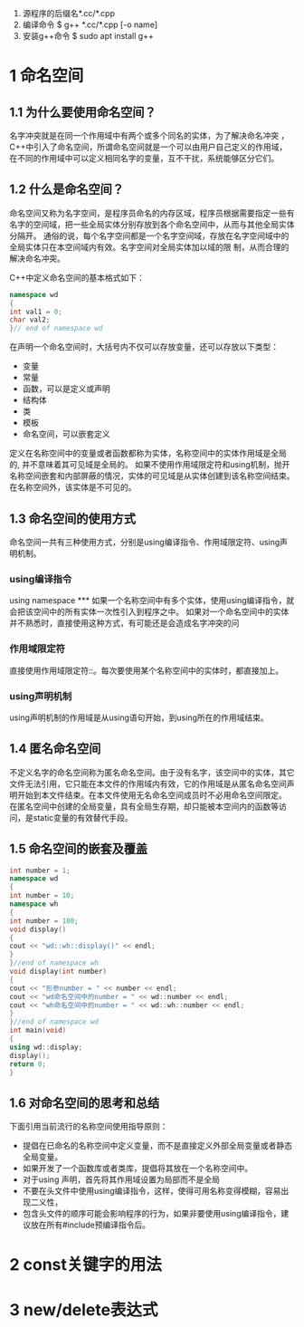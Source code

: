 1. 源程序的后缀名*.cc/*.cpp
2. 编译命令 $ g++ \*.cc/*.cpp [-o name]
3. 安装g++命令 $ sudo apt install g++

# 1 命名空间
## 1.1 为什么要使用命名空间？
名字冲突就是在同一个作用域中有两个或多个同名的实体，为了解决命名冲突 ，C++中引入了命名空间，所谓命名空间就是一个可以由用户自己定义的作用域，在不同的作用域中可以定义相同名字的变量，互不干扰，系统能够区分它们。

## 1.2 什么是命名空间？
命名空间又称为名字空间，是程序员命名的内存区域，程序员根据需要指定一些有名字的空间域，把一些全局实体分别存放到各个命名空间中，从而与其他全局实体分隔开。
通俗的说，每个名字空间都是一个名字空间域，存放在名字空间域中的全局实体只在本空间域内有效。名字空间对全局实体加以域的限
制，从而合理的解决命名冲突。

C++中定义命名空间的基本格式如下：
```c++
namespace wd
{
int val1 = 0;
char val2;
}// end of namespace wd
```
在声明一个命名空间时，大括号内不仅可以存放变量，还可以存放以下类型：
* 变量
* 常量
* 函数，可以是定义或声明
* 结构体
* 类
* 模板
* 命名空间，可以嵌套定义

定义在名称空间中的变量或者函数都称为实体，名称空间中的实体作用域是全局的, 并不意味着其可见域是全局的。
如果不使用作用域限定符和using机制，抛开名称空间嵌套和内部屏蔽的情况，实体的可见域是从实体创建到该名称空间结束。
在名称空间外，该实体是不可见的。

## 1.3 命名空间的使用方式
命名空间一共有三种使用方式，分别是using编译指令、作用域限定符、using声明机制。

### using编译指令
using namespace ***
如果一个名称空间中有多个实体，使用using编译指令，就会把该空间中的所有实体一次性引入到程序之中。
如果对一个命名空间中的实体并不熟悉时，直接使用这种方式，有可能还是会造成名字冲突的问

### 作用域限定符
直接使用作用域限定符::。每次要使用某个名称空间中的实体时，都直接加上。

### using声明机制
using声明机制的作用域是从using语句开始，到using所在的作用域结束。

## 1.4 匿名命名空间
不定义名字的命名空间称为匿名命名空间。由于没有名字，该空间中的实体，其它文件无法引用，它只能在本文件的作用域内有效，它的作用域是从匿名命名空间声明开始到本文件结束。在本文件使用无名命名空间成员时不必用命名空间限定。
在匿名空间中创建的全局变量，具有全局生存期，却只能被本空间内的函数等访问，是static变量的有效替代手段。

## 1.5 命名空间的嵌套及覆盖
```c++
int number = 1;
namespace wd
{
int number = 10;
namespace wh
{
int number = 100;
void display()
{
cout << "wd::wh::display()" << endl;
}
}//end of namespace wh
void display(int number)
{
cout << "形参number = " << number << endl;
cout << "wd命名空间中的number = " << wd::number << endl;
cout << "wh命名空间中的number = " << wd::wh::number << endl;
}
}//end of namespace wd
int main(void)
{
using wd::display;
display();
return 0;
}
```

## 1.6 对命名空间的思考和总结
下面引用当前流行的名称空间使用指导原则：
* 提倡在已命名的名称空间中定义变量，而不是直接定义外部全局变量或者静态全局变量。
* 如果开发了一个函数库或者类库，提倡将其放在一个名称空间中。
* 对于using 声明，首先将其作用域设置为局部而不是全局
* 不要在头文件中使用using编译指令，这样，使得可用名称变得模糊，容易出现二义性，
* 包含头文件的顺序可能会影响程序的行为，如果非要使用using编译指令，建议放在所有#include预编译指令后。

# 2 const关键字的用法

# 3 new/delete表达式